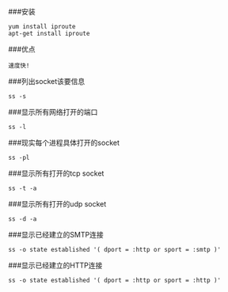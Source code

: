 ###安装
```
yum install iproute
apt-get install iproute
```

###优点
```
速度快!
```

###列出socket该要信息
```
ss -s
```

###显示所有网络打开的端口
```
ss -l
```

###现实每个进程具体打开的socket
```
ss -pl
```

###显示所有打开的tcp socket 
```
ss -t -a
```

###显示所有打开的udp socket 
```
ss -d -a
```

###显示已经建立的SMTP连接
```
ss -o state established '( dport = :http or sport = :smtp )'
```

###显示已经建立的HTTP连接
```
ss -o state established '( dport = :http or sport = :http )'
```
